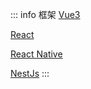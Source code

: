 ::: info 框架 <Badge type="danger" text="beta" />
[Vue3](/vue3/get-component-instance-in-setup)

[React](/react/avoid-mutation)

[React Native](/react-native/styleSheet)

[NestJs](/nest/nest-basic)
:::
